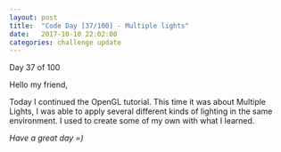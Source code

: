 ```yaml
---
layout: post
title:  "Code Day [37/100] - Multiple lights"
date:   2017-10-10 22:02:00
categories: challenge update
---
```


Day 37 of 100

Hello my friend,

Today I continued the OpenGL tutorial. This time it was about Multiple Lights, I was able to apply several different kinds of lighting in the same environment. I used to create some of my own with what I learned.

_Have a great day =)_